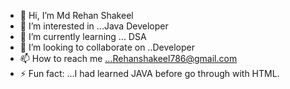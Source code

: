 - 👋 Hi, I’m Md Rehan Shakeel
- 👀 I’m interested in ...Java Developer 
- 🌱 I’m currently learning ... DSA
- 💞️ I’m looking to collaborate on ..Developer
- 📫 How to reach me ...Rehanshakeel786@gmail.com
- ⚡ Fun fact: ...I had learned JAVA before go through with HTML.

<!---
RReehannn/RReehannn is a ✨ special ✨ repository because its `README.md` (this file) appears on your GitHub profile.
You can click the Preview link to take a look at your changes.
--->
